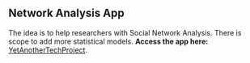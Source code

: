 ## Network Analysis App
The idea is to help researchers with Social Network Analysis. There is scope to add more statistical models.
**Access the app here:** [YetAnotherTechProject](**https://https://yetanothertechproject.streamlit.app/**).